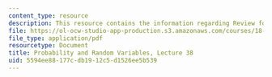 ```yaml
---
content_type: resource
description: This resource contains the information regarding Review for Final Exam.
file: https://ol-ocw-studio-app-production.s3.amazonaws.com/courses/18-440-probability-and-random-variables-spring-2014/5594ee88177cdb1912c5d1526ee5b539_MIT18_440S14_Lecture38.pdf
file_type: application/pdf
resourcetype: Document
title: Probability and Random Variables, Lecture 38
uid: 5594ee88-177c-db19-12c5-d1526ee5b539
---
```

